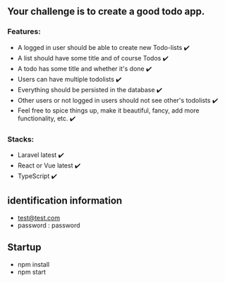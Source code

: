 ## Your challenge is to create a good todo app.

### Features:

- A logged in user should be able to create new Todo-lists ✔️
- A list should have some title and of course Todos ✔️
- A todo has some title and whether it's done ✔️
- Users can have multiple todolists ✔️
- Everything should be persisted in the database ✔️
- Other users or not logged in users should not see other's todolists ✔️
- Feel free to spice things up, make it beautiful, fancy, add more functionality, etc. ✔️

### Stacks: 

- Laravel latest ✔️
- React or Vue latest ✔️
- TypeScript ✔️

## identification information
- test@test.com
- password : password


## Startup

- npm install 
- npm start
